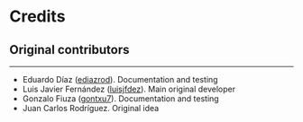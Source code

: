 # Credits

## Original contributors
---
* Eduardo Díaz ([ediazrod](https://github.com/ediazrod)). Documentation and testing
* Luis Javier Fernández ([luisjfdez](https://github.com/luisjfdez)). Main original developer
* Gonzalo Fiuza ([gontxu7](https://github.com/gontxu7)). Documentation and testing 
* Juan Carlos Rodríguez. Original idea


